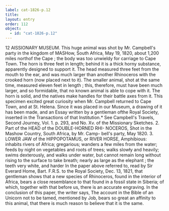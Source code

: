 ```yaml
---
label: cat-1826-p.12
title: 
layout: entry
order: 112
object:
  - id: "cat-1826-p.12"
---
```


12
AISSIONARY MUSEUM.
This huge animal was shot by Mr. Campbell's party in the
kingdom of MASHow, South Africa, May 19, 1820, about
1,200 miles northof the Cape ; the body was too unwieldy
for carriage to Cape Town. The horn is three feet in
length; behind it is a thick horny substance, apparently
designed to support it. The head measured three feet
from the mouth to the ear, and was much larger than
another Rhinoceros with the crooked horn (now placed
next to it). The smaller animal, shot at the same time,
measured eleven feet in length ; this, therefore, must have
been much larger, and so formidable, that no known
animal is able to cope with it. The horn is solid, and the
natives make handles for their battle axes from it.
This specimen excited great curiosity when Mr. Campbell
returned to Cape Town, and at St. Helena. Since it was
placed in our Museum, a drawing of it has been made,
and an Essay written by a gentleman ofthe Royal Society,
inserted in the Transactions of that Institution.*
See Campbell's Travels, Second Journey, Vol. 1. p. 293,
and No. Xv. of the Missionary Sketches.
2. Part of the HEAD of the DOUBLE-HORNED RHI-
NOCEROS,
Shot in the Mashow Country, South Africa, by Mr. Camp-
bell's party, May 1820.
3. LOWER JAW of the HIPPOPOTAMUS, or RIVER
HORSE,
Amphibious: inhabits rivers of Africa; gregarious; wanders
a few miles from the water; feeds by night on vegetables
and roots of trees; walks slowły and heavily; swims
dexterously, and walks under water, but cannot remain
long without rising to the surface to take breath; nearly
as large as the elephant ; the teeth very white, and harder
In the paper above referred to, read by Sir Everard Home, Bart. F.R.S.
to the Royal Society, Dec. 13, 1821, that gentleman shows that a new species
of Rhinoceros, found in the interior of Africa, bears a close resemblance to that
found in a fossil state in Siberia; of which, together with that before us, there
is an accurate engraving. In the conclusion of this paper, the writer says,
The account in the Bible of an Unicorn not to be tamed, mentioned by Job,
bears so great an affinity to this animal, that there is much reason to believe
that it is the same.